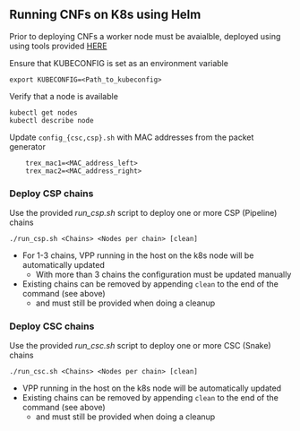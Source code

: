 ## Running CNFs on K8s using Helm
Prior to deploying CNFs a worker node must be avaialble, deployed using using tools provided [HERE](https://github.com/cncf/cnf-testbed/tree/master/tools)

Ensure that KUBECONFIG is set as an environment variable
```
export KUBECONFIG=<Path_to_kubeconfig>
```

Verify that a node is available
```
kubectl get nodes
kubectl describe node
```

Update `config_{csc,csp}.sh` with MAC addresses from the packet generator
```
    trex_mac1=<MAC_address_left>
    trex_mac2=<MAC_address_right>
```

### Deploy CSP chains

Use the provided *run_csp.sh* script to deploy one or more CSP (Pipeline) chains
```
./run_csp.sh <Chains> <Nodes per chain> [clean]
```
* For 1-3 chains, VPP running in the host on the k8s node will be automatically updated
  - With more than 3 chains the configuration must be updated manually
* Existing chains can be removed by appending `clean` to the end of the command (see above)
  - <Chains> and <Nodes per chain> must still be provided when doing a cleanup

### Deploy CSC chains

Use the provided *run_csc.sh* script to deploy one or more CSC (Snake) chains
```
./run_csc.sh <Chains> <Nodes per chain> [clean]
```
* VPP running in the host on the k8s node will be automatically updated
* Existing chains can be removed by appending `clean` to the end of the command (see above)
  - <Chains> and <Nodes per chain> must still be provided when doing a cleanup
